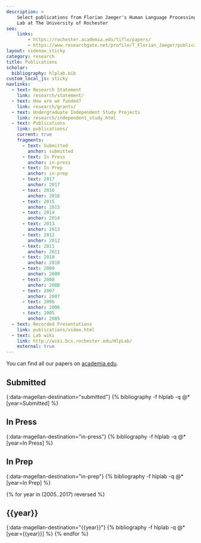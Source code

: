 ```yaml
---
description: >
    Select publications from Florian Jaeger's Human Language Processing (HLP)
    Lab at The University of Rochester
seo:
    links:
        - https://rochester.academia.edu/tiflo/papers/
        - https://www.researchgate.net/profile/T_Florian_Jaeger/publications
layout: sidenav_sticky
category: research
title: Publications
scholar:
  bibliography: hlplab.bib
custom_local_js: sticky
navlinks:
  - text: Research Statement
    link: research/statement/
  - text: How are we funded?
    link: research/grants/
  - text: Undergraduate Independent Study Projects
    link: research/independent_study.html
  - text: Publications
    link: publications/
    current: true
    fragments:
      - text: Submitted
        anchor: submitted
      - text: In Press
        anchor: in-press
      - text: In Prep
        anchor: in-prep
      - text: 2017
        anchor: 2017
      - text: 2016
        anchor: 2016
      - text: 2015
        anchor: 2015
      - text: 2014
        anchor: 2014
      - text: 2013
        anchor: 2013
      - text: 2012
        anchor: 2012
      - text: 2011
        anchor: 2011
      - text: 2010
        anchor: 2010
      - text: 2009
        anchor: 2009
      - text: 2008
        anchor: 2008
      - text: 2007
        anchor: 2007
      - text: 2006
        anchor: 2006
      - text: 2005
        anchor: 2005
  - text: Recorded Presentations
    link: publications/video.html
  - text: Lab wiki
    link: http://wiki.bcs.rochester.edu/HlpLab/
    external: true
---
```


You can find all our papers on [academia.edu](https://rochester.academia.edu/tiflo/papers/).

## Submitted
{:data-magellan-destination="submitted"}
{% bibliography -f hlplab -q @*[year=Submitted] %}

## In Press
{:data-magellan-destination="in-press"}
{% bibliography -f hlplab -q @*[year=In Press] %}

## In Prep
{:data-magellan-destination="in-prep"}
{% bibliography -f hlplab -q @*[year=In Prep] %}

{% for year in (2005..2017) reversed %}
## {{year}}
{:data-magellan-destination="{{year}}"}
{% bibliography -f hlplab -q @*[year={{year}}] %}
{% endfor %}
